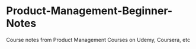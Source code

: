 # Product-Management-Beginner-Notes
Course notes from Product Management Courses on Udemy, Coursera, etc
